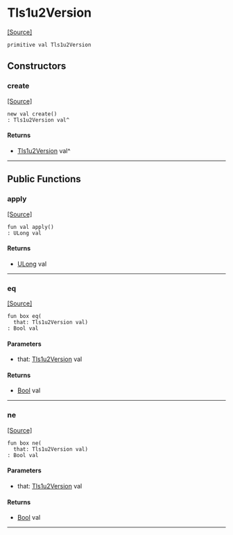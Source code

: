 # Tls1u2Version
<span class="source-link">[[Source]](src/net-ssl/ssl_versions.md#L6)</span>
```pony
primitive val Tls1u2Version
```

## Constructors

### create
<span class="source-link">[[Source]](src/net-ssl/ssl_versions.md#L6)</span>


```pony
new val create()
: Tls1u2Version val^
```

#### Returns

* [Tls1u2Version](net-ssl-Tls1u2Version.md) val^

---

## Public Functions

### apply
<span class="source-link">[[Source]](src/net-ssl/ssl_versions.md#L6)</span>


```pony
fun val apply()
: ULong val
```

#### Returns

* [ULong](builtin-ULong.md) val

---

### eq
<span class="source-link">[[Source]](src/net-ssl/ssl_versions.md#L6)</span>


```pony
fun box eq(
  that: Tls1u2Version val)
: Bool val
```
#### Parameters

*   that: [Tls1u2Version](net-ssl-Tls1u2Version.md) val

#### Returns

* [Bool](builtin-Bool.md) val

---

### ne
<span class="source-link">[[Source]](src/net-ssl/ssl_versions.md#L6)</span>


```pony
fun box ne(
  that: Tls1u2Version val)
: Bool val
```
#### Parameters

*   that: [Tls1u2Version](net-ssl-Tls1u2Version.md) val

#### Returns

* [Bool](builtin-Bool.md) val

---

